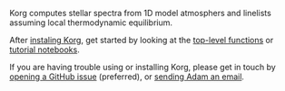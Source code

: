 Korg computes stellar spectra from 1D model atmosphers and linelists assuming local thermodynamic equilibrium.

After [instaling Korg](./install), get started by looking at the [top-level functions](./API) or [tutorial notebooks]().

If you are having trouble using or installing Korg, please get in touch by [opening a GitHub issue](https://github.com/ajwheeler/Korg.jl/issues) (preferred), or [sending Adam an email](mailto:a.wheeler@columbia.edu).

